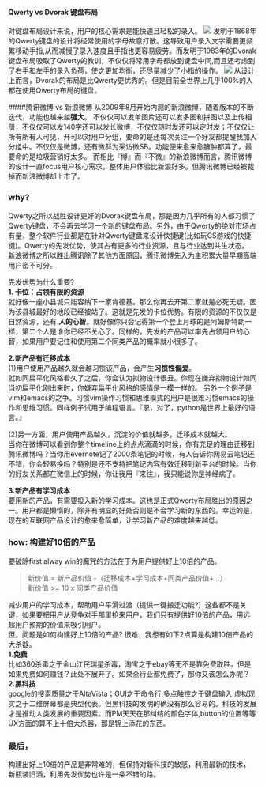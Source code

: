 
#### Qwerty vs Dvorak 键盘布局
对键盘布局设计来说，用户的核心需求是能快速且轻松的录入。 
![](https://raw.githubusercontent.com/che3vinci/che3vinci.github.io/master/_posts/media/20160103_qwerykbd.jpg)
发明于1868年的Qwerty键盘的设计将经常使用的字母故意打散。这导致用户录入文字需要更频繁移动手指,从而减慢了录入速度且手指也更容易疲劳。而发明于1983年的Dvorak键盘布局吸取了Qwerty的教训，不仅仅将常用字母都放到键盘中间,而且还考虑到了右手和左手的录入负荷，使之更加均衡，还尽量减少了小指的操作。
![](https://raw.githubusercontent.com/che3vinci/che3vinci.github.io/master/_posts/media/20160103_Dvorak.jpg)
从设计上而言，Dvorak的布局是比Qwerty更优秀的。但是目前全世界上几乎100%的人都在使用Qwerty布局的键盘。

####腾讯微博 vs 新浪微博
从2009年8月开始内测的新浪微博，随着版本的不断迭代，功能也越来越**强大**。
不仅仅可以发单图片还可以发多图和拼图以及上传相册，不仅仅可以发140字还可以发长微博，不仅仅随时发还可以定时发；不仅仅让所有所有人可见，开可以对用户分组，要命的是还每次关注一个好友都提醒我加入分组中。不仅仅是微博，还有微群为采访微SB。功能便来愈来愈臃肿都算了，最要命的是垃圾营销好太多。
而相比『博』而『不微』的新浪微博而言，腾讯微博的设计一直focus用户核心需求，整体用户体验比新浪好多。但腾讯微博已经被裁掉而新浪微博却上市了。

### why?
Qwerty之所以战胜设计更好的Dvorak键盘布局，那是因为几乎所有的人都习惯了Qwerty键盘，不会再去学习一个新的键盘布局。另外，由于Qwerty的绝对市场占有量，整个软件行业都是在针对Qwerty键盘来设计快捷键(比如玩CS游戏的快捷键)。Qwerty的先发优势，使其占有更多的行业资源，且与行业达到共生状态。
新浪微博之所以胜出腾讯除了其他方面原因，腾讯微博先入为主积累大量早期高端用户密不可分。  

先发优势为什么重要?  
**1. 卡位：占领有限的资源**   
就好像一座小县城只能容纳下一家肯德基。那么你再去开第二家就是必死无疑。因为该县城最好的地段已经被站了。这就是先发的卡位优势。有限的资源的不仅仅是自然资源，还有 **人的心智**。就好像你只会记得第一个登上月球的是阿姆斯特朗一样，第二个人是谁你已经不关心了。同样的，先发的产品可以率先占领用户的心智，如果用户要记住和使用第二个同类产品的概率就小很多了。  

**2.新产品有迁移成本**  
(1)用户使用产品越久就会越习惯该产品，会产生**习惯性偏爱**。  
就如同扁平化风格看久了之后，你会认为拟物设计很丑。你现在嫌弃拟物设计如同当初扁平化刚出来时，你嫌弃扁平化风格的感情是一模一样的。 另外一个例子是vim和emacs的之争。习惯vim操作习惯和思维模式的用户是很难习惯emacs的操作和思维习惯。同样例子试用于编程语言。『恩，对了，python是世界上最好的语言。』

(2)另一方面，用户使用产品越久，沉淀的价值就越多，迁移成本就越大。      
当你在微博可以看到你整个timeline上的点点滴滴的时候，你有充足的理由迁移到腾讯微博吗？当你用evernote记了2000条笔记的时候，有人告诉你网易云笔记还不错，你会轻易换吗？特别是还不支持把笔记内容有效迁移到新平台的时候。当你的好友关系都在微信上的时候，你让我用『来往』，我只能说你是神经病了。  

**3.新产品有学习成本**  
要用新的产品，有需要投入新的学习成本。这也是正式Qwerty布局胜出的原因之一。用户都是懒惰的，除非有明显的好处否则是不会学习新的东西的。幸运的是，现在的互联网产品设计的愈来愈简单，让学习新产品的难度越来越低。

### how: 构建好10倍的产品
要破除first alway win的魔咒的方法在于为用户提供好上10倍的产品。

>新价值 = 新产品价值 -（迁移成本+学习成本+同类产品价值+...）  
>新价值 >= 10 x 同类产品价值

减少用户的学习成本，帮助用户平滑过渡（提供一键搬迁功能?）这些都不是关键，如果要把用户从竞争对手那里抢来用户，我们只有提供好10倍的产品，用远超用户预期的价值来吸引用户。  
但，问题是如何构建好上10倍的产品? 很难，我想有如下2点算是构建10倍产品的大杀器。  
**1.免费**  
比如360杀毒之于金山江民瑞星杀毒，淘宝之于ebay等无不是靠免费取胜。但是如果免费如何赚钱？此处不展开了。如果全行业都免费了，那你又该怎么办呢？  
**2.黑科技**  
google的搜索质量之于AltaVista；GUI之于命令行;多点触控之于键盘输入;虚拟现实之于二维屏幕都是典型代表。但黑科技的发明的确没有那么容易的。科技的发展才是推动人类发展的重要因素。而PM天天在那纠结的颜色字体,button的位置等等UX方面的算不上十倍大杀器，那是锦上添花的东西。
 
### 最后，
构建出好上10倍的产品是非常难的，但保持对新科技的敏感，利用最新的技术，新瓶装旧酒，利用先发优势也许是一条不错的路。









